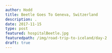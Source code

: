 ```yaml
---
author: Hodd
title: Beetle Goes To Geneva, Switzerland
description: .
date: 2017-11-15
type: post
featured: hospitalBeetle.jpg
featuredpath: /img/road-trip-to-iceland/day-2
draft: true
---
```

